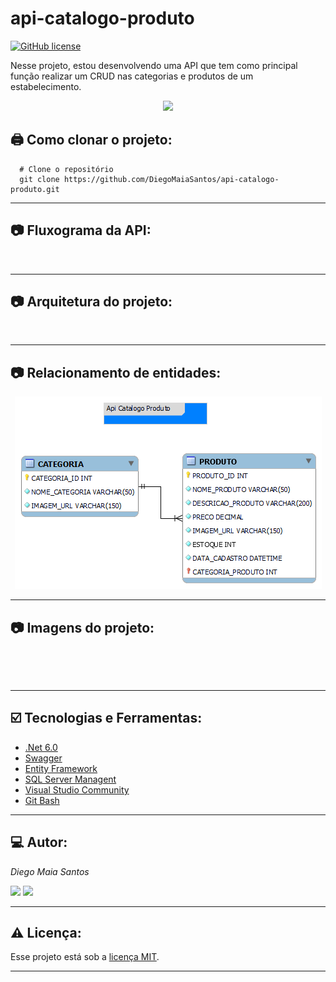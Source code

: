 # api-catalogo-produto

[![GitHub license](https://img.shields.io/github/license/DiegoMaiaSantos/api-catalogo-produto)](https://github.com/DiegoMaiaSantos/api-catalogo-produto/blob/main/LICENSE)

 Nesse projeto, estou desenvolvendo uma API que tem como principal função realizar um CRUD nas categorias e produtos de um estabelecimento.

 <p align="center">
<img src="http://img.shields.io/static/v1?label=STATUS&message=%20ANDAMENTO&color=YELLOW&style=for-the-badge"/>
</p>

## 🖨️ Como clonar o projeto: 
```
  # Clone o repositório
  git clone https://github.com/DiegoMaiaSantos/api-catalogo-produto.git
  ```
***

## 📷 Fluxograma da API: 
<p align ="center">
 <img src ="" width =""/>
 </p>

***
## 📷 Arquitetura do projeto: 
<p align ="center">
 <img src ="" width =""/>
 </p>

***
## 📷 Relacionamento de entidades: 
<p align ="center">
 <img src ="https://github.com/DiegoMaiaSantos/imagens-projetos-variados/blob/main/api-catalogo-produto-readme/ApiCatalogo_Diagrama.png?raw=true" width =""/>
 </p>

***
## 📷 Imagens do projeto: 
<p align ="center">
 <img src ="" width =""/>
 </p>
 
 <p align ="center">
 <img src ="" width =""/>
 </p>   

***
## ☑️ Tecnologias e Ferramentas: 
* [.Net 6.0](https://learn.microsoft.com/pt-br/dotnet/core/whats-new/dotnet-6)
* [Swagger](https://swagger.io/)
* [Entity Framework](https://learn.microsoft.com/pt-br/ef/)
* [SQL Server Managent](https://learn.microsoft.com/pt-br/sql/ssms/sql-server-management-studio-ssms?view=sql-server-ver16)
* [Visual Studio Community](https://visualstudio.microsoft.com/vs/community/)
* [Git Bash](https://git-scm.com/doc)
***
## 💻 Autor:
_Diego Maia Santos_ 
<div> 
  <a href = "mailto:diegom.santos03@gmail.com"><img src="https://img.shields.io/badge/-Gmail-%23333?style=for-the-badge&logo=gmail&logoColor=white" target="_blank"></a>
  <a href="https://br.linkedin.com/in/diego-maia-santos-21615b208" target="_blank"><img src="https://img.shields.io/badge/-LinkedIn-%230077B5?style=for-the-badge&logo=linkedin&logoColor=white" target="_blank"></a> 
</div>

***
## ⚠️ Licença:
Esse projeto está sob a [licença MIT](https://github.com/DiegoMaiaSantos/api-catalogo-produto/blob/main/LICENSE).

***
